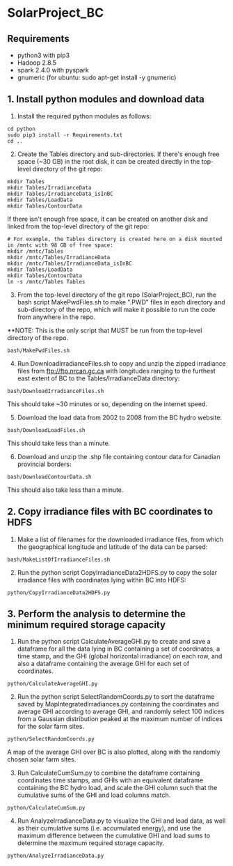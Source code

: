 # SolarProject_BC

## Requirements
  * python3 with pip3
  * Hadoop 2.8.5
  * spark 2.4.0 with pyspark
  * gnumeric (for ubuntu: sudo apt-get install -y gnumeric)
   
   
## 1. Install python modules and download data
  
1. Install the required python modules as follows:
  
~~~~
cd python
sudo pip3 install -r Requirements.txt
cd ..
~~~~
    
2. Create the Tables directory and sub-directories. If there's enough free space (~30 GB) in the root disk, it can be created directly in the top-level directory of the git repo:
  
~~~~
mkdir Tables
mkdir Tables/IrradianceData
mkdir Tables/IrradianceData_isInBC
mkdir Tables/LoadData
mkdir Tables/ContourData
~~~~
  
If there isn't enough free space, it can be created on another disk and linked from the top-level directory of the git repo:
  
~~~~
# For example, the Tables directory is created here on a disk mounted in /mntc with 98 GB of free space:
mkdir /mntc/Tables
mkdir /mntc/Tables/IrradianceData
mkdir /mntc/Tables/IrradianceData_isInBC
mkdir Tables/LoadData
mkdir Tables/ContourData
ln -s /mntc/Tables Tables
~~~~
  
3. From the top-level directory of the git repo (SolarProject_BC), run the bash script MakePwdFiles.sh to make ".PWD" files in each directory and sub-directory of the repo, which will make it possible to run the code from anywhere in the repo. 

**NOTE: This is the only script that MUST be run from the top-level directory of the repo.
  
~~~~
bash/MakePwdFiles.sh
~~~~
  
4. Run DownloadIrradianceFiles.sh to copy and unzip the zipped irradiance files from ftp://ftp.nrcan.gc.ca with longitudes ranging to the furthest east extent of BC to the Tables/IrradianceData directory:
  
~~~~
bash/DownloadIrradianceFiles.sh
~~~~

This should take ~30 minutes or so, depending on the internet speed.
  
5. Download the load data from 2002 to 2008 from the BC hydro website:

~~~~
bash/DownloadLoadFiles.sh
~~~~

This should take less than a minute. 
  
6. Download and unzip the .shp file containing contour data for Canadian provincial borders:

~~~~
bash/DownloadContourData.sh
~~~~

This should also take less than a minute.


## 2. Copy irradiance files with BC coordinates to HDFS

1. Make a list of filenames for the downloaded irradiance files, from which the geographical longitude and latitude of the data can be parsed:

~~~~
bash/MakeListOfIrradianceFiles.sh
~~~~

2. Run the python script CopyIrradianceData2HDFS.py to copy the solar irradiance files with coordinates lying within BC into HDFS:

~~~~
python/CopyIrradianceData2HDFS.py
~~~~

## 3. Perform the analysis to determine the minimum required storage capacity

1. Run the python script CalculateAverageGHI.py to create and save a dataframe for all the data lying in BC containing a set of coordinates, a time stamp, and the GHI (global horizontal irradiance) on each row, and also a dataframe containing the average GHI for each set of coordinates.

~~~~
python/CalculateAverageGHI.py
~~~~

2. Run the python script SelectRandomCoords.py to sort the dataframe saved by MapIntegratedIrradiances.py containing the coordinates and average GHI according to average GHI, and randomly select 100 indices from a Gaussian distribution peaked at the maximum number of indices for the solar farm sites. 

~~~~
python/SelectRandomCoords.py
~~~~

A map of the average GHI over BC is also plotted, along with the randomly chosen solar farm sites.

3. Run CalculateCumSum.py to combine the dataframe containing coordinates time stamps, and GHIs with an equivalent dataframe containing the BC hydro load, and scale the GHI column such that the cumulative sums of the GHI and load columns match.

~~~~
python/CalculateCumSum.py
~~~~

4. Run AnalyzeIrradianceData.py to visualize the GHI and load data, as well as their cumulative sums (i.e. accumulated energy), and use the maximum difference between the cumulative GHI and load sums to determine the maximum required storage capacity.

~~~~
python/AnalyzeIrradianceData.py
~~~~
